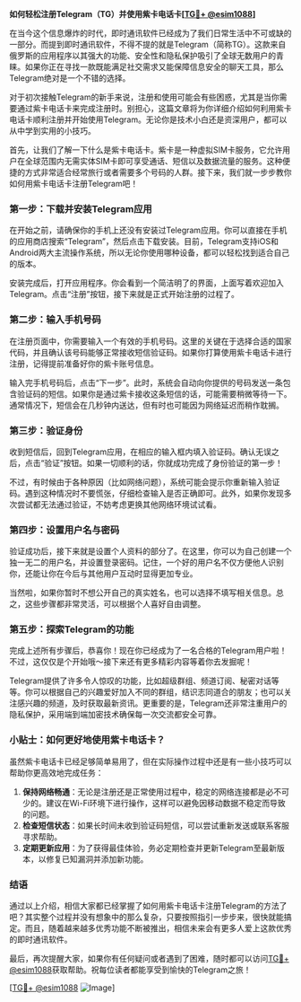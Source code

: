 **如何轻松注册Telegram（TG）并使用紫卡电话卡[[TG💪+ @esim1088](https://t.me/s/esim1088)]**

在当今这个信息爆炸的时代，即时通讯软件已经成为了我们日常生活中不可或缺的一部分。而提到即时通讯软件，不得不提的就是Telegram（简称TG）。这款来自俄罗斯的应用程序以其强大的功能、安全性和隐私保护吸引了全球无数用户的青睐。如果你正在寻找一款既能满足社交需求又能保障信息安全的聊天工具，那么Telegram绝对是一个不错的选择。

对于初次接触Telegram的新手来说，注册和使用可能会有些困惑，尤其是当你需要通过紫卡电话卡来完成注册时。别担心，这篇文章将为你详细介绍如何利用紫卡电话卡顺利注册并开始使用Telegram。无论你是技术小白还是资深用户，都可以从中学到实用的小技巧。

首先，让我们了解一下什么是紫卡电话卡。紫卡是一种虚拟SIM卡服务，它允许用户在全球范围内无需实体SIM卡即可享受通话、短信以及数据流量的服务。这种便捷的方式非常适合经常旅行或者需要多个号码的人群。接下来，我们就一步步教你如何用紫卡电话卡注册Telegram吧！

### 第一步：下载并安装Telegram应用

在开始之前，请确保你的手机上还没有安装过Telegram应用。你可以直接在手机的应用商店搜索“Telegram”，然后点击下载安装。目前，Telegram支持iOS和Android两大主流操作系统，所以无论你使用哪种设备，都可以轻松找到适合自己的版本。

安装完成后，打开应用程序。你会看到一个简洁明了的界面，上面写着欢迎加入Telegram。点击“注册”按钮，接下来就是正式开始注册的过程了。

### 第二步：输入手机号码

在注册页面中，你需要输入一个有效的手机号码。这里的关键在于选择合适的国家代码，并且确认该号码能够正常接收短信验证码。如果你打算使用紫卡电话卡进行注册，记得提前准备好你的紫卡账号信息。

输入完手机号码后，点击“下一步”。此时，系统会自动向你提供的号码发送一条包含验证码的短信。如果你是通过紫卡接收这条短信的话，可能需要稍微等待一下。通常情况下，短信会在几秒钟内送达，但有时也可能因为网络延迟而稍作耽搁。

### 第三步：验证身份

收到短信后，回到Telegram应用，在相应的输入框内填入验证码。确认无误之后，点击“验证”按钮。如果一切顺利的话，你就成功完成了身份验证的第一步！

不过，有时候由于各种原因（比如网络问题），系统可能会提示你重新输入验证码。遇到这种情况时不要慌张，仔细检查输入是否正确即可。此外，如果你发现多次尝试都无法通过验证，不妨考虑更换其他网络环境试试看。

### 第四步：设置用户名与密码

验证成功后，接下来就是设置个人资料的部分了。在这里，你可以为自己创建一个独一无二的用户名，并设置登录密码。记住，一个好的用户名不仅方便他人识别你，还能让你在今后与其他用户互动时显得更加专业。

当然啦，如果你暂时不想公开自己的真实姓名，也可以选择不填写相关信息。总之，这些步骤都非常灵活，可以根据个人喜好自由调整。

### 第五步：探索Telegram的功能

完成上述所有步骤后，恭喜你！现在你已经成为了一名合格的Telegram用户啦！不过，这仅仅是个开始哦～接下来还有更多精彩内容等着你去发掘呢！

Telegram提供了许多令人惊叹的功能，比如超级群组、频道订阅、秘密对话等等。你可以根据自己的兴趣爱好加入不同的群组，结识志同道合的朋友；也可以关注感兴趣的频道，及时获取最新资讯。更重要的是，Telegram还非常注重用户的隐私保护，采用端到端加密技术确保每一次交流都安全可靠。

### 小贴士：如何更好地使用紫卡电话卡？

虽然紫卡电话卡已经足够简单易用了，但在实际操作过程中还是有一些小技巧可以帮助你更高效地完成任务：

1. **保持网络畅通**：无论是注册还是正常使用过程中，稳定的网络连接都是必不可少的。建议在Wi-Fi环境下进行操作，这样可以避免因移动数据不稳定而导致的问题。
2. **检查短信状态**：如果长时间未收到验证码短信，可以尝试重新发送或联系客服寻求帮助。
3. **定期更新应用**：为了获得最佳体验，务必定期检查并更新Telegram至最新版本，以修复已知漏洞并添加新功能。

### 结语

通过以上介绍，相信大家都已经掌握了如何用紫卡电话卡注册Telegram的方法了吧？其实整个过程并没有想象中的那么复杂，只要按照指引一步步来，很快就能搞定。而且，随着越来越多优秀功能不断被推出，相信未来会有更多人爱上这款优秀的即时通讯软件。

最后，再次提醒大家，如果你有任何疑问或者遇到了困难，随时都可以访问[TG💪+ @esim1088](https://t.me/s/esim1088)获取帮助。祝每位读者都能享受到愉快的Telegram之旅！

[[TG💪+ @esim1088](https://t.me/s/esim1088) ![Image](https://i.postimg.cc/4NQfJmqS/Snipaste-2025-05-13-00-14-12.png)]